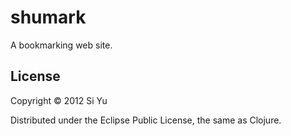 # shumark

A bookmarking web site.


## License

Copyright © 2012 Si Yu

Distributed under the Eclipse Public License, the same as Clojure.


